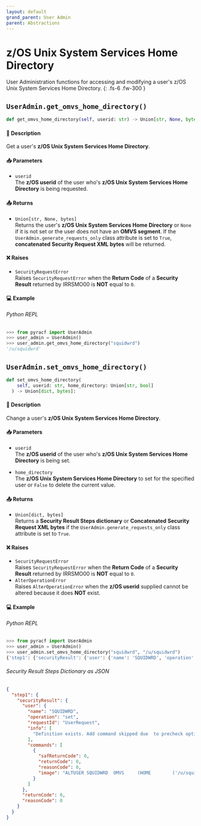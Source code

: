 ```yaml
---
layout: default
grand_parent: User Admin
parent: Abstractions
---
```


# z/OS Unix System Services Home Directory

User Administration functions for accessing and modifying a user's z/OS Unix System Services Home Directory. 
{: .fs-6 .fw-300 }

## `UserAdmin.get_omvs_home_directory()`

```python
def get_omvs_home_directory(self, userid: str) -> Union[str, None, bytes]:
```

#### 📄 Description

Get a user's **z/OS Unix System Services Home Directory**.

#### 📥 Parameters
* `userid`<br>
  The **z/OS userid** of the user who's **z/OS Unix System Services Home Directory** is being requested.

#### 📤 Returns
* `Union[str, None, bytes]`<br>
  Returns the user's **z/OS Unix System Services Home Directory** or `None` if it is not set or the user does not have an **OMVS segment**. If the `UserAdmin.generate_requests_only` class attribute is set to `True`, **concatenated Security Request XML bytes** will be returned.

#### ❌ Raises
* `SecurityRequestError`<br>
  Raises `SecurityRequestError` when the **Return Code** of a **Security Result** returned by IRRSMO00 is **NOT** equal to `0`.

#### 💻 Example

###### Python REPL
```python
>>> from pyracf import UserAdmin
>>> user_admin = UserAdmin()
>>> user_admin.get_omvs_home_directory("squidwrd")
'/u/squidwrd'
```

## `UserAdmin.set_omvs_home_directory()`

```python
def set_omvs_home_directory(
    self, userid: str, home_directory: Union[str, bool]
  ) -> Union[dict, bytes]:
```

#### 📄 Description

Change a user's **z/OS Unix System Services Home Directory**.

#### 📥 Parameters
* `userid`<br>
  The **z/OS userid** of the user who's **z/OS Unix System Services Home Directory** is being set.

* `home_directory`<br>
  The **z/OS Unix System Services Home Directory** to set for the specified user or `False` to delete the current value.

#### 📤 Returns
* `Union[dict, bytes]`<br>
  Returns a **Security Result Steps dictionary** or **Concatenated Security Request XML bytes** if the `UserAdmin.generate_requests_only` class attribute is set to `True`.

#### ❌ Raises
* `SecurityRequestError`<br>
  Raises `SecurityRequestError` when the **Return Code** of a **Security Result** returned by IRRSMO00 is **NOT** equal to `0`.
* `AlterOperationError`<br>
  Raises `AlterOperationError` when the **z/OS userid** supplied cannot be altered because it does **NOT** exist.

#### 💻 Example

###### Python REPL
```python
>>> from pyracf import UserAdmin
>>> user_admin = UserAdmin()
>>> user_admin.set_omvs_home_directory("squidwrd", "/u/squidwrd")
{'step1': {'securityResult': {'user': {'name': 'SQUIDWRD', 'operation': 'set', 'requestId': 'UserRequest', 'info': ['Definition exists. Add command skipped due  to precheck option'], 'commands': [{'safReturnCode': 0, 'returnCode': 0, 'reasonCode': 0, 'image': "ALTUSER SQUIDWRD  OMVS     (HOME        ('/u/squidwrd'))"}]}, 'returnCode': 0, 'reasonCode': 0}}}
```

###### Security Result Steps Dictionary as JSON
```json
{
  "step1": {
    "securityResult": {
      "user": {
        "name": "SQUIDWRD",
        "operation": "set",
        "requestId": "UserRequest",
        "info": [
          "Definition exists. Add command skipped due  to precheck option"
        ],
        "commands": [
          {
            "safReturnCode": 0,
            "returnCode": 0,
            "reasonCode": 0,
            "image": "ALTUSER SQUIDWRD  OMVS     (HOME        ('/u/squidwrd'))"
          }
        ]
      },
      "returnCode": 0,
      "reasonCode": 0
    }
  }
}
```